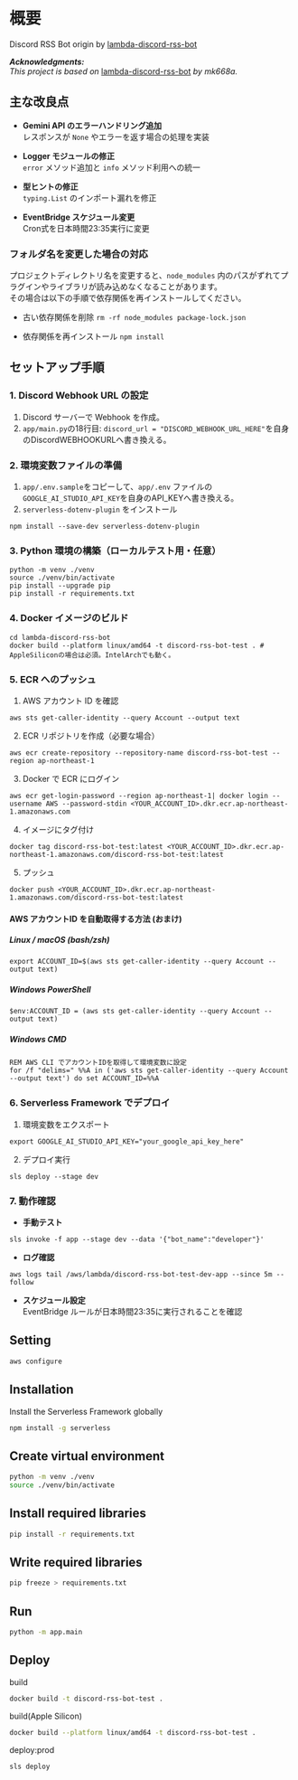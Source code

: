 # 概要

Discord RSS Bot origin by [lambda-discord-rss-bot](https://github.com/mk668a/lambda-discord-rss-bot)

***Acknowledgments:***  
*This project is based on* [lambda-discord-rss-bot](https://github.com/mk668a/lambda-discord-rss-bot) *by mk668a.*

## 主な改良点

- **Gemini API のエラーハンドリング追加**  
  レスポンスが `None` やエラーを返す場合の処理を実装

- **Logger モジュールの修正**  
  `error` メソッド追加と `info` メソッド利用への統一

- **型ヒントの修正**  
  `typing.List` のインポート漏れを修正

- **EventBridge スケジュール変更**  
  Cron式を日本時間23:35実行に変更

### フォルダ名を変更した場合の対応

プロジェクトディレクトリ名を変更すると、`node_modules` 内のパスがずれてプラグインやライブラリが読み込めなくなることがあります。  
その場合は以下の手順で依存関係を再インストールしてください。

- 古い依存関係を削除
`rm -rf node_modules package-lock.json`

- 依存関係を再インストール
`npm install`


## セットアップ手順
### 1. Discord Webhook URL の設定
1. Discord サーバーで Webhook を作成。
2. `app/main.py`の18行目: `discord_url = "DISCORD_WEBHOOK_URL_HERE"`を自身のDiscordWEBHOOKURLへ書き換える。

### 2. 環境変数ファイルの準備
1. `app/.env.sample`をコピーして、`app/.env` ファイルの`GOOGLE_AI_STUDIO_API_KEY`を自身のAPI_KEYへ書き換える。
2. `serverless-dotenv-plugin` をインストール  
```
npm install --save-dev serverless-dotenv-plugin
```

### 3. Python 環境の構築（ローカルテスト用・任意）

```
python -m venv ./venv
source ./venv/bin/activate
pip install --upgrade pip
pip install -r requirements.txt
```

### 4. Docker イメージのビルド
```
cd lambda-discord-rss-bot
docker build --platform linux/amd64 -t discord-rss-bot-test . # AppleSiliconの場合は必須。IntelArchでも動く。
```

### 5. ECR へのプッシュ

1. AWS アカウント ID を確認  
```
aws sts get-caller-identity --query Account --output text
```  
2. ECR リポジトリを作成（必要な場合）  
```
aws ecr create-repository --repository-name discord-rss-bot-test --region ap-northeast-1
```

3. Docker で ECR にログイン  

```
aws ecr get-login-password --region ap-northeast-1| docker login --username AWS --password-stdin <YOUR_ACCOUNT_ID>.dkr.ecr.ap-northeast-1.amazonaws.com
```

4. イメージにタグ付け  
```
docker tag discord-rss-bot-test:latest <YOUR_ACCOUNT_ID>.dkr.ecr.ap-northeast-1.amazonaws.com/discord-rss-bot-test:latest
```

5. プッシュ  

```
docker push <YOUR_ACCOUNT_ID>.dkr.ecr.ap-northeast-1.amazonaws.com/discord-rss-bot-test:latest
```

#### AWS アカウントID を自動取得する方法 (おまけ)

##### Linux / macOS (bash/zsh)

```
export ACCOUNT_ID=$(aws sts get-caller-identity --query Account --output text)
```

##### Windows PowerShell
```
$env:ACCOUNT_ID = (aws sts get-caller-identity --query Account --output text)
```

##### Windows CMD
```
REM AWS CLI でアカウントIDを取得して環境変数に設定
for /f "delims=" %%A in ('aws sts get-caller-identity --query Account --output text') do set ACCOUNT_ID=%%A
```

### 6. Serverless Framework でデプロイ

1. 環境変数をエクスポート  
```
export GOOGLE_AI_STUDIO_API_KEY="your_google_api_key_here"
```

2. デプロイ実行  
```
sls deploy --stage dev
```

### 7. 動作確認

- **手動テスト**  

```
sls invoke -f app --stage dev --data '{"bot_name":"developer"}'
```

- **ログ確認** 
```
aws logs tail /aws/lambda/discord-rss-bot-test-dev-app --since 5m --follow
```

- **スケジュール設定**  
EventBridge ルールが日本時間23:35に実行されることを確認  

## Setting

```bash
aws configure
```

## Installation

Install the Serverless Framework globally

```bash
npm install -g serverless
```

## Create virtual environment

```bash
python -m venv ./venv
source ./venv/bin/activate
```

## Install required libraries

```bash
pip install -r requirements.txt
```

## Write required libraries

```bash
pip freeze > requirements.txt
```

## Run

```bash
python -m app.main
```

## Deploy

build

```bash
docker build -t discord-rss-bot-test .
```

build(Apple Silicon)

```bash
docker build --platform linux/amd64 -t discord-rss-bot-test .
```

deploy:prod

```bash
sls deploy
```
